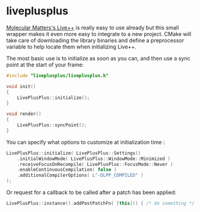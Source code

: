 # liveplusplus

[Molecular Matters's Live++](https://liveplusplus.tech/) is really easy to use already but this small wrapper makes it even more easy to integrate to a new project. CMake will take care of downloading the library binaries and define a preprocessor variable to help locate them when initializing Live++.

The most basic use is to initialize as soon as you can, and then use a sync point at the start of your frame:

```cpp
#include "liveplusplus/liveplusplus.h"

void init()
{
    LivePlusPlus::initialize();
}

void render()
{
    LivePlusPlus::syncPoint();
}
```

You can specify what options to customize at initialization time :

```cpp
LivePlusPlus::initialize( LivePlusPlus::Settings()
	.initialWindowMode( LivePlusPlus::WindowMode::Minimized )
	.receiveFocusOnRecompile( LivePlusPlus::FocusMode::Never )
	.enableContinuousCompilation( false )
	.additionalCompilerOptions( L"-DLPP_COMPILED" )
);
```

Or request for a callback to be called after a patch has been applied:

```cpp
LivePlusPlus::instance().addPostPatchFn( [this]() { /* do something */ } );
```



